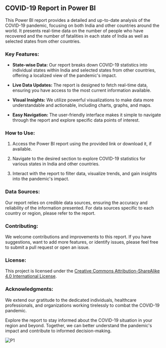## COVID-19 Report in Power BI

This Power BI report provides a detailed and up-to-date analysis of the COVID-19 pandemic, focusing on both India and other countries around the world. It presents real-time data on the number of people who have recovered and the number of fatalities in each state of India as well as selected states from other countries.

### Key Features:

- **State-wise Data:** Our report breaks down COVID-19 statistics into individual states within India and selected states from other countries, offering a localized view of the pandemic's impact.

- **Live Data Updates:** The report is designed to fetch real-time data, ensuring you have access to the most current information available.

- **Visual Insights:** We utilize powerful visualizations to make data more understandable and actionable, including charts, graphs, and maps.

- **Easy Navigation:** The user-friendly interface makes it simple to navigate through the report and explore specific data points of interest.

### How to Use:

1. Access the Power BI report using the provided link or download it, if available.

2. Navigate to the desired section to explore COVID-19 statistics for various states in India and other countries.

3. Interact with the report to filter data, visualize trends, and gain insights into the pandemic's impact.

### Data Sources:

Our report relies on credible data sources, ensuring the accuracy and reliability of the information presented. For data sources specific to each country or region, please refer to the report.

### Contributing:

We welcome contributions and improvements to this report. If you have suggestions, want to add more features, or identify issues, please feel free to submit a pull request or open an issue.

### License:

This project is licensed under the [Creative Commons Attribution-ShareAlike 4.0 International License](https://creativecommons.org/licenses/by-sa/4.0/).

### Acknowledgments:

We extend our gratitude to the dedicated individuals, healthcare professionals, and organizations working tirelessly to combat the COVID-19 pandemic.

Explore the report to stay informed about the COVID-19 situation in your region and beyond. Together, we can better understand the pandemic's impact and contribute to informed decision-making.


![P1](https://github.com/NikhilHelwatkar/POWER-BI_REPORTS-2-/assets/99130425/917e38fb-be5c-4d81-94b2-6e50b362d74c)
